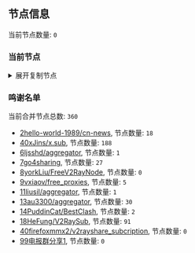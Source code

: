 
## 节点信息
当前节点数量: `0`
### 当前节点
<details>
  <summary>展开复制节点</summary>

    

</details>

### 鸣谢名单
当前合并节点总数: `360`
- [2hello-world-1989/cn-news](https://github.com/hello-world-1989/cn-news), 节点数量: `18`
- [40xJins/x.sub](https://github.com/0xJins/x.sub), 节点数量: `188`
- [6ljsshd/aggregator](https://github.com/ljsshd/aggregator), 节点数量: `1`
- [7go4sharing](https://github.com/go4sharing), 节点数量: `27`
- [8yorkLiu/FreeV2RayNode](https://github.com/yorkLiu/FreeV2RayNode), 节点数量: `0`
- [9vxiaov/free_proxies](https://github.com/vxiaov/free_proxies), 节点数量: `5`
- [11liusil/aggregator](https://github.com/liusil/aggregator), 节点数量: `1`
- [13au3300/aggregator](https://github.com/au3300/aggregator), 节点数量: `30`
- [14PuddinCat/BestClash](https://github.com/PuddinCat/BestClash), 节点数量: `2`
- [18HeFung/V2RaySub](https://github.com/HeFung/V2RaySub), 节点数量: `91`
- [40firefoxmmx2/v2rayshare_subcription](https://github.com/firefoxmmx2/v2rayshare_subcription), 节点数量: `0`
- [99电报群分享1](https://github.com/cdddbc/getAirport), 节点数量: `0`


